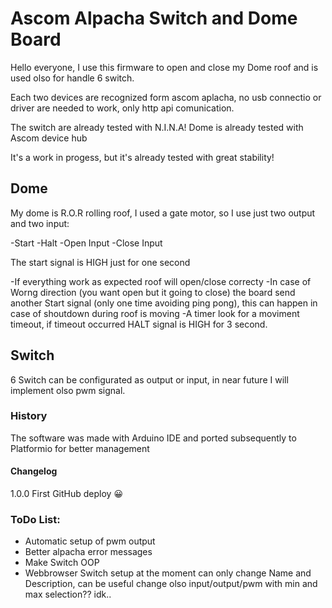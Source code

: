 # Ascom Alpacha Switch and Dome Board


Hello everyone, I use this firmware to open and close my Dome roof and is used olso for handle 6 switch.

Each two devices are recognized form ascom aplacha, no usb connectio or driver are needed to work, only http api comunication.

The switch are already tested with N.I.N.A!
Dome is already tested with Ascom device hub

It's a work in progess, but it's already tested with great stability!


## Dome

My dome is R.O.R rolling roof, I used a gate motor, so I use just two output and two input:

-Start
-Halt
-Open Input
-Close Input

The start signal is HIGH just for one second

-If everything work as expected roof will open/close correcty
-In case of Worng direction (you want open but it going to close) the board send another Start signal (only one time avoiding ping pong), this can happen in case of shoutdown during roof is moving
-A timer look for a moviment timeout, if timeout occurred HALT signal is HIGH for 3 second.

## Switch

6 Switch can be configurated as output or input, in near future I will implement olso pwm signal.

### History

The software was made with Arduino IDE and ported subsequently to Platformio for better management

#### Changelog

1.0.0 First GitHub deploy :grinning:


### ToDo List:

- Automatic setup of pwm output
- Better alpacha error messages
- Make Switch OOP
- Webbrowser Switch setup at the moment can only change Name and Description, can be useful change olso input/output/pwm with min and max selection?? idk..
